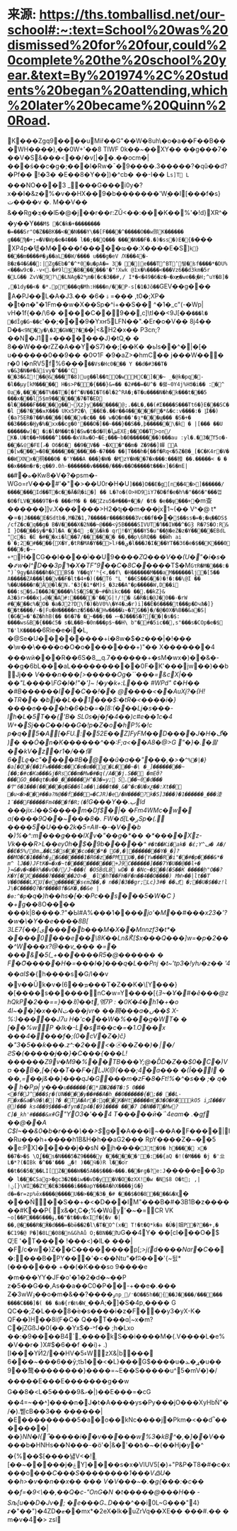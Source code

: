# 来源: https://ths.tomballisd.net/our-school#:~:text=School%20was%20dismissed%20for%20four,could%20complete%20the%20school%20year.&text=By%201974%2C%20students%20began%20attending,which%20later%20became%20Quinn%20Road.

K ���Zgq9����uMiř��G"��W�8uh\�o�a��F��B���WH����),��0W+'��8 TIWF 0k��~��XY�� ��g���7� ��V�S&���<��/�v[|��.��ocm�|���ś��c�g�;���l�Rw�¯�9����.3�����?�qǔ��d?�Pf�� !�٘3� �E��8�Y��])�^cb� ��-I�� L`s]T L` ���NO���3 _���G���i0y�?x��I�&z�%�v��HX��9�b�������'Wׇ��I[���f�s}ت����v �. M��V�� &��Rg�ܮ��lƂ�@�j��r��r:ZŬ<��:���K��%'�!d}XR^��y��Y`���M$ �C�k�+�������� �=���Sr"O�Z��BK��<��N���Y\��[F����^�����O��w郧K������ g���Ϡ�+;=�V�Wp�e�4��� l��;��Q��� ����N��F�.�)�ss�)E�{�`��� XP4p�텏�M����f���׷��ҩ��:X����E�S]`k}����m�� ��#�ؤ��aL��W/���� u���g�eV Ԕ���4�-B�z �4�&��:|Zg�Eb�^�^*0�u�pA�= 3� �|e���T^BTؕ뒢�ʪf����*�DU%<���w9c�.-v<.�#9lʒ�B������'�"!Xwk @1x�%����<���Vz6��d3km�5r �LG�� ZvV�9?\�LNAg�ݸ̊"ͪ2m�(�c�3��#,/ I*� <�49�6�z�~�x◩�we��:͓�H;^uY�B]� ,�1dy��<� �*.pY���q�Mh:H���n/��P-s[�1�Jȏ��`GEV��g��� A�PJ��L�A�J3.�� �6� ۃ =��� ,t0�;XP� �t�n�"�1Fm��w�X��Sp�^i+��S�� ^�1�_c"(-�Wp| vH�1f{��/\6� �߼���C��9��,c]\tI��<9J[��`���l� �dȊg�G~��c`'��;���9�Yxҥ5LFN� �".�Er�o�V�� 8j4�� D�`�<9N�y�\�J�GW�?��`�|<&H2�x�� P3cn;?��N�J1+�������J}�tQ,� � 8��W���rZZ�A��Y�S7)��;[��K� �ьIs��^�|�[� u������0��9�� �0Ϙ1F �9�aZ>�hmC�� j���W��� r�0 I�nRV5f%6���`�� Vs�Hc0��� Y ��d�#3��T� v�&̱3�N�#�ãivy�^���'C ��3�&I!�� @&���T�8)ug��l��tQ�wHC�]��~ _�@k�pq�͝-�l��μy[kM����� H�s>P��{���}&=�� �2#��=�U^� �랧~0Y4j%HՑ�i�� :�^ 0a�,�����T%��T�[�f^�V��I�T6�l�2^RA�;�T�u����N�h�k���t���5 ���x���l5$m9������7�T�ED �l�����F�����g��~Ҳ z}y�������@;.��L�,��(#Ʃ����S���Tt6�}E���SC��l ��?���ѫK��� UKx5P2�\ ��E�.��r��4�����F�*&�c:v����:� ]͍Ì��){�a?5ER�?��%����|���v�c��_�� w�Q�n��'�ȝ*���պ��� �S�+� ��3���s�Ӈy�%�xx��cg�0'���O�]��~���}��S��,þ������\�k � |[��� ��U ������w]�޾ �i�l�M��t�]�Sw�t�d�䶷�lﺶEXE;��O��T>on/޻K�.U�t��+N����^1���ކ�xVAw�O~�E;���~b�0��������)���au :yl�.�3�ϓ5o�-���&۩�FE[އ� O6�6� ��9�V�� ~�X�"��m� Z�9��]蟬 A �[w���=�8������������-�7��� ��|T���h�{��f�Rq<�5Z�B�_[�C�K4r�V� ��WXNx�秱���0� �'Y���A ���}�W� �MzY�W��7�x���:���豷 ��.�����< � � ��x���m�r�;q��9.0ǹ-�������v�����/���v��O�����t���x]�6�mE|��`#�ه�Kw8�V�?�psm�-WGo=rV���#'�"�>��U0r�H�U`]���}D��E�g[n��4�>]������/ �������Id��T�c��Ä�Ҋ�i�] �� L�?o�(O>HD9iY7�D�f�e�h%�"��6�" ���껍�0�fLV����9T�+� ���rM� � ��Zzu5�#���+��/ �t� �e��ψ���+`�m查������]]v.X������>H2�tן��m���jx1~(�� V^�@ t* �=`�إJ����E�Sdtb�,M�Z�1,7�����r����8���3҄vc��f�`��`$��ss�=�;�ң��DS$/cfZ�c�q��g� B�V����X�2N��~@���<ŷ5B����SIVUT�ߣ��IW��^�GȜ R�7S�O:R& I }D����$y�*�Jl�A ��4 ;�&�k� qr!�Y���Y5�u"��Ɲ�eZ�z�Y�����EBdL "c�i �E �#��xi�l��7/������ ��,��p\6RQ�� ��Ŵh ai �՝�;2�#����{X�Y,�tR�MA�Y��>l۶��ې�l���J�I���YT��36�e�$��K���0����;�~-+*`H�CG��I����ݳ��U9���*�ZQ���V��(U�"�i�s��҂w�l^D��3pϠ�X�TF"9��C�8C��*���T$�M`GτR�M����:�")՝9gy�A8���h�kBS� Y��qY'ʰ{<,��f\ �H������M���aM������lj�[5�� A�����ZA��� l��v��F�lt�4+�)(��T6 "L '��ЄS��G��)�!�:��\@I �� %��U����ח�Ȁ@�l�N.'�3{�1*�M)ś_�3z��A"�p�����W,D��i ���:s�$ޠI���J�����%lS�S��~#�hikc��� ��.��kZ}& A3�ӟr>���xjޠ@��A#:�����'��G|!/!� &�R�i�@J�0��-�rW #����c%�O� �a�J2?D\f�)�bV0%\�¥4�ܒ�r)i]��Ӗ�6����޽t���p�DчЉ�]}��t����/-�|Fu�W�����nz�5��λ�Hw����և~�7G��}�/�@�0X�%B��&a�S|(�G�=�'�Z�hhB(�� �6�7� �~���;�� ޟ�J���S�?ʃ��|�s�$: ����ws&В�{���ć5� s�L��B~�0n���p$~��H\ b"�#�5ic��,s"���s�COp�e�$ T�'lK����`�6Rie�e�i�L, �@Se�U��������+ί�8w�$�z���|�!��� �\w��\���ׂ�o�O�o�������+)"�� X�������4 ���wӥ���R��6S�8__q.7������+�sM�wx�)��&�-��g�6bL���aL����������0F�K'���ϳw��)��b̘Jj�*� V���n���[>�_����Og�``���=&cX|�� ��"L����\FG�l�!"�']~ !�y�k+:L��� #WPd" ¢�H�� �#B������I��C��!�� @����<��AuXj?�{H!�TR��  �bj��L��1���$:� tR�<����i�} ����ϭ����h�6�b�=�[8:(���Lj�s���- lh�L�5T��{'B� SL0s�j�f�4��)c͏#e��1c�4 W+�Sj��C��I��G �!p�Z_�o�hP%�!c p�q�5�A[�FU.:�52E��Z]FyFM��D����J�H�ڰ�)� ��Ȯ�n�K������^�_�:F;a<��A8�@>G "�}�.�팛��kV�z�r1�/��㑮6�_Lϱ�c"����#B�޽_@��ũ�a��"���,�>�`^%�|�}�a[�Q�{��1Fw����ט��C�e�տ��q�L���~�\ �_]��������~ [��;�#c�Ka���&j�RsC��m�Mw�#�q(/A ��j.S�� �mEӪ?���GO_���qt�u��_������H^�3�=y; S.��~0�d��� �Ͳ'6�1���(�����q�Б��6la��\i���t��̮&�^�c�U�xƹ��:X t��޼ �u<�>��#��a?Ƕ@��f���=� CJR)�e/�W����?k�S]3���)�1������_���淕1¨���F�����Fm4���f�R;(�`!G���Y��.بld ���jix˔l��S����m�Df$�|� �Fm4WMc�w� a(����9Q��~���8�. FW�ճ[L�ږSp�(. ����5�U���2k�5=A#-�-�V��b �)%�^:m���g���lXv�"��g�*�� �*����Xz-Vk���R>L��ey0h�$�9b�߼����^ `#�t��Ki�ak� �έ;Y^ف� A�/��E�5%/0mݒ��LS�s���co���*� G�,�|��������Y�_�]?��MO�C�1���h�؏�&������1�R6�z��PMU�,��{Yw���R�i"��#�p����&*� m^ lJ��)JFtK�=�x�~t�����������+J9C������]���7Y�U��@��l+� }=&�v�<��k%��vO�//J~���( �OSBdLB wD� � �Nc~�$��(�S��K �����ի"O��?K�Y[�X�����?����ͯ��2O>�_ �l�hT��FH�F�n��4��O����) MW>��|lt��T V��0���LXU[�eg�����㊰�sєmZ��,� n��]�3��gr;Lc}ګ�� �#3 �;��U�$��z!l J\�C����Q?�ґ����8f�&K�,��&e |�ɵ:^�p`�q�)h�_�hs�[�:�Pc��s���5�W�C }�+g�*�8O���� ���k|8����.?"�Ы#A%���1���_�jo'�M��#���x23�'?�w�\�Y��e����8B[ 3LE7{��[ی����b���M�X��Mnnzf3�t*� ����0���e��\8K��Ln&Kͪ[$x���Q���]w=�p�2���^W���x?@��v_��� �=� ���&�5(_+������R5�@������ � F�O҃�����H�=���I�]���q�L��Pǌ �t~'tp3�!yƕ�z�� '4 ��aI$�_{h����s�G/l��v �v��Ūk�v�(6��ܡ���T�Z��K�\\[Y���}�[����s������nC�w=Y���� [{*Ǝ~�Ұ�#�ě���@zhQkP�2��==}��玠��t,엒7P : �0K�4 �h1�+�o 4l~��]�x��Nث���jvr� ��䚆���a�ں��$ X-%:)�����J7u H�'c���W�%���g�WT� � [��%wP �Ik�-L�s#��c�=�1.O��x ���4����f�;(0�cV�Z�)č}�"3�5��ƙ���.z^:�2��<�㋱��Z��)�׀�/ϩS�( ��� ��j��}�C���{���L!������Z9v�M9�%��TB���Y;@�ĎD�Z��$0�C�)V ס ��B�,[�{��T��F�{LJK@(���;4�a��� �(Ĩ��I � ��,=��j&��}���qJ� G���m�zF�8�Ft!%�^�s�� ;� q� � h�Pթ| y���`u������{�*竄�2��T�:5 0��� <�f�J^���$ɼ�(UN����y��#��A�h_��0������{�;�� ��L-F�x�&a�%9�\�|?� �TA�Ar�:q��K�Ht�����m� 3�O�K�kO5 iڑI ���V @)��� ks4��9$���=�fyn�Ip4�[�91���� ���7 D�N��T�Mw?C]�_kh'#����&xؓ#`G"YO3�'��4 T�����ӣ�΅4eam� . �gf ��@��A C$I~�� &0�b�r���\��>$*g��A���ĩ~��A�F����|I�Ru���h+����h1B&H�h��aG2��� RpY�� ��Z�~��5 �e:PX]�����j�� sN �jh����`Jt�9� h���� x� ��7�>�$ \Qʆ��s�N���5�Z9����y ������'�:��{aQ �!(�M��� �j �'㐀L�*?(�IBk �^��'��� ۑ�! )��ӵ�) R l��o֓r ��t�6�5���LI[Z����W��5A��$���>�� �.���ғg�?e:J`�����e��3p�` l���CSag>�gc3�2��iw��vD�yͥ�V�O�zXX!�w �N$8 O�t; ,|ᚽݧ[}\WI��ZY�E�3����i���apY���A�hX����jG�} d�=�r=zp%ēx����@����U��>���3�_�# ���$�0�8����&�`x֑� ���Ń��S��+�<�D���IM"���B�#�3B1B�z������#K��P{ x&�t,C�;%�Wúy'�~�=CR VK `~o[��P���6���ۈ,��"�t��v�xIf�{�v �| ��,@����R�Ӝ�d���=�bӫ��2݉�l\�T�O^(x� T!�t�Q*k�a �Ú�|姻P�?��+,� �C19�@ P�]�8L�08�n&GhAů O;�BN��`Խ G��4Y� ��[cI���O�$ Q;҇E '�T�� �� !���<)�lL� ���|�F/c�w�}Z��C����� ���p[;*>j(d����Nar�C�*��:���B�PY���'�<��Ntu"�fʭ��੖�'{~딄*(������� +��(�K���so 9����e �m���YY�JF�o'�1�2�d�~��P z�5��G��,As��a��Ϲ0�P��-+��e�.��� Z�3wWۊ��o�m�&��?����ۄ`np_/﮶�O��5h��{��J����/������ ����C���]�( �� �a�{r�Ԋ�W؁`��A;�]�S�4p,���� G QC��;Z�L���8�ٞe�s����i�z�F���y3�yX-K� QF��)H��8i(F�C� Q��T���ɑ|~x�m?C�jZGßJ�0(��.�Yx$�-˃f�� ;h�Lxo ��:�9����B4`_����kS��i����M�{.V����L�e%�V��r� )X#$�6��f ��i)+ .)[I���YӤ2/��HV�ء5WْzX&|b��� 6���~���6��ӯ;tЬ1��<�L}���G$����u�ړ�ܥ�u�� 9��鹜��������}����=~E��S�����u^5�m֬V�)�/�����E���E�������g��w G��8�<L�5����9&މ�|)��E���=�cG ��4=~��˄]����n�J�t�A����ys�Py���jO���XyHbǸ"�/�).쀝cB��3�� ������|�E���������5�a�o��kNc����j�Pkm�<��d՞�������|��}*NN�I{՞ �����i��v��_޼���w%3_�kB^�,�]��V*�����b�HNHs��N���-�ӧ'�|&�'��߿�~�(��Hj�y�^ �{%��$[����냷V<�!ָ[��~�����j�ۼY]����s�x�VlUV5[�)+"P&P�T8�#�c�x���o��_�C���S��������1���V߷U� ��h>�_v��n��x�� ��� V�V�_��~�.�g{���:�c�� ��f=�9<\��,��Q�c-"OnG�N �t�����@���H�� ­Sљ[u��D�Jv�; �e���G؎D��_�^��i0L~G���"4}ꭉ�"��")�4ZD�ޓ�΢�mx*�2eX�lk�uZrVq��XE�� ���#.�� � m�v�4�> zsl 
